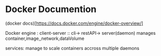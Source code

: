 # Docker Documention

(docker docs)[https://docs.docker.com/engine/docker-overview/]

Docker engine : client-server :: cli-> restAPI-> server(daemon)
manages container,image,,network,dataVolume

services: manage to scale containers accross multiple daemons